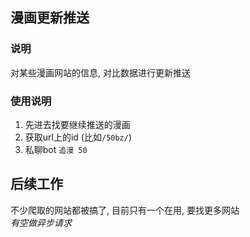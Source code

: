 ## 漫画更新推送
### 说明
对某些漫画网站的信息, 对比数据进行更新推送

### 使用说明
1. 先进去找要继续推送的漫画
2. 获取url上的id  (比如`/50bz/`)
3. 私聊bot `追漫 50`

## 后续工作
不少爬取的网站都被搞了, 目前只有一个在用, 要找更多网站  
_有空做异步请求_
